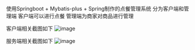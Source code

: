 使用Springboot + Mybatis-plus + Spring制作的点餐管理系统
分为客户端和管理端
客户端可以进行点餐
管理端为商家对商品进行管理

客户端相关截图如下
![image](https://github.com/user-attachments/assets/283a5482-b71e-4bc9-802c-d529aa227351)


服务端相关截图如下
![image](https://github.com/user-attachments/assets/47255dc0-3649-4669-afb0-25566f570cb8)
